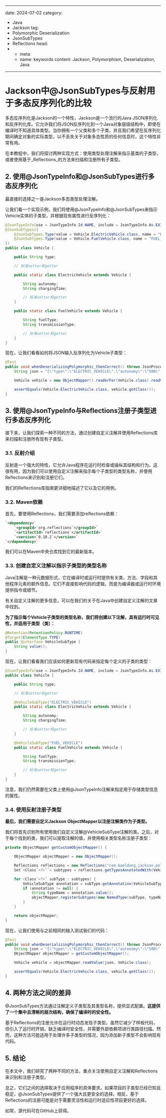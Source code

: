 ---
date: 2024-07-02
category:
  - Java
  - Jackson
tag:
  - Polymorphic Deserialization
  - JsonSubTypes
  - Reflections
head:
  - - meta
    - name: keywords
      content: Jackson, Polymorphism, Deserialization, Java
------
# Jackson中@JsonSubTypes与反射用于多态反序列化的比较

多态反序列化是Jackson的一个特性，Jackson是一个流行的Java JSON序列化和反序列化库。它允许我们将JSON反序列化到一个Java对象层级结构中，即使在编译时不知道具体类型。当你拥有一个父类和多个子类，并且我们希望在反序列化期间确定对象的实际类型，以不丢失关于对象多态性质的任何信息时，这个特性非常有用。

在本教程中，我们将探讨两种实现方式：使用类型处理注解来指示基类的子类型，或者使用基于_Reflections_的方法来扫描和注册所有子类型。

## 2. 使用@JsonTypeInfo和@JsonSubTypes进行多态反序列化

最直接的选择之一是Jackson多态类型处理注解。

让我们看一个实现示例，我们将使用@JsonTypeInfo和@JsonSubTypes来指示Vehicle实体的子类型，并根据现有属性进行反序列化：

```java
@JsonTypeInfo(use = JsonTypeInfo.Id.NAME, include = JsonTypeInfo.As.EXISTING_PROPERTY, property = "type", visible = true)
@JsonSubTypes({
    @JsonSubTypes.Type(value = Vehicle.ElectricVehicle.class, name = "ELECTRIC_VEHICLE"),
    @JsonSubTypes.Type(value = Vehicle.FuelVehicle.class, name = "FUEL_VEHICLE")
})
public class Vehicle {

    public String type;

    // 标准setter和getter

    public static class ElectricVehicle extends Vehicle {

        String autonomy;
        String chargingTime;

        // 标准setter和getter
    }

    public static class FuelVehicle extends Vehicle {

        String fuelType;
        String transmissionType;

        // 标准setter和getter
    }
}
```

现在，让我们看看如何将JSON输入反序列化为Vehicle子类型：

```java
@Test
public void whenDeserializingPolymorphic_thenCorrect() throws JsonProcessingException {
    String json = "{\"type\":\"ELECTRIC_VEHICLE\",\"autonomy\":\"500\",\"chargingTime\":\"200\"}";

    Vehicle vehicle = new ObjectMapper().readerFor(Vehicle.class).readValue(json);

    assertEquals(Vehicle.ElectricVehicle.class, vehicle.getClass());
}
```

## 3. 使用@JsonTypeInfo与Reflections注册子类型进行多态反序列化

接下来，让我们探索一种不同的方法，通过创建自定义注解并使用Reflections库来扫描和注册所有现有子类型。

### 3.1. 反射介绍

反射是一个强大的特性，它允许Java程序在运行时检查或操纵其结构和行为。这很有用，因为我们可以使用自定义注解来指示每个子类型的类型名称，并使用Reflections来识别和注册它们。

我们的Reflections库指南更详细地描述了它以及它的用例。

### 3.2. Maven依赖

首先，要使用Reflections，我们需要添加reflections依赖：

```xml
`<dependency>`
    `<groupId>`org.reflections`</groupId>`
    `<artifactId>`reflections`</artifactId>`
    `<version>`0.10.2`</version>`
`</dependency>`
```

我们可以在Maven中央仓库找到它的最新版本。

### 3.3. 创建自定义注解以指示子类型的类型名称

Java注解是一种元数据形式，它在编译时或运行时提供有关类、方法、字段和其他程序元素的额外信息。它们不直接影响代码的逻辑，而是为编译器或运行时环境提供指令或细节。

有关自定义注解的更多信息，可以在我们的关于在Java中创建自定义注解的文章中找到。

**为了指示每个Vehicle子类型的类型名称，我们将创建以下注解，具有运行时可见性，并适用于类型（类）：**

```java
@Retention(RetentionPolicy.RUNTIME)
@Target(ElementType.TYPE)
public @interface VehicleSubType {
    String value();
}
```

现在，让我们看看我们应该如何更新现有代码来指定每个定义的子类的类型：

```java
@JsonTypeInfo(use = JsonTypeInfo.Id.NAME, include = JsonTypeInfo.As.EXISTING_PROPERTY, property = "type", visible = true)
public class Vehicle {

    public String type;

    // 标准setter和getter

    @VehicleSubType("ELECTRIC_VEHICLE")
    public static class ElectricVehicle extends Vehicle {

        String autonomy;
        String chargingTime;

        // 标准setter和getter
    }

    @VehicleSubType("FUEL_VEHICLE")
    public static class FuelVehicle extends Vehicle {

        String fuelType;
        String transmissionType;

        // 标准setter和getter
    }
}
```

注意，我们仍然需要在父类上使用@JsonTypeInfo注解来指定用于存储类型信息的属性。

### 3.4. 使用反射注册子类型

**最后，我们需要自定义Jackson ObjectMapper以注册注解类作为子类型。**

我们将首先识别所有使用我们自定义注解@VehicleSubType注解的类。之后，对于每个找到的类，我们可以提取注解的值，并使用相关类型名称注册子类型：

```java
private ObjectMapper getCustomObjectMapper() {

    ObjectMapper objectMapper = new ObjectMapper();

    Reflections reflections = new Reflections("com.baeldung.jackson.polymorphicdeserialization.reflection");
    Set`<Class`<?>``> subtypes = reflections.getTypesAnnotatedWith(VehicleSubType.class);

    for (Class`<?>` subType : subtypes) {
        VehicleSubType annotation = subType.getAnnotation(VehicleSubType.class);
        if (annotation != null) {
            String typeName = annotation.value();
            objectMapper.registerSubtypes(new NamedType(subType, typeName));
        }
    }

    return objectMapper;
}
```

现在，让我们使用与之前相同的输入测试我们的代码：

```java
@Test
public void whenDeserializingPolymorphic_thenCorrect() throws JsonProcessingException {
    String json = "{\"type\":\"ELECTRIC_VEHICLE\",\"autonomy\":\"500\",\"chargingTime\":\"200\"}";
    ObjectMapper objectMapper = getCustomObjectMapper();

    Vehicle vehicle = objectMapper.readValue(json, Vehicle.class);

    assertEquals(Vehicle.ElectricVehicle.class, vehicle.getClass());
}
```

## 4. 两种方法之间的差异

@JsonSubTypes方法通过注解定义子类型及其类型名称，提供显式配置。**这提供了一个集中且清晰的层次结构，确保了编译时的安全性。**

基于Reflections的注册允许在运行时动态发现子类型。虽然它减少了样板代码，但引入了运行时开销，缺乏编译时安全性，并需要外部依赖项进行类路径扫描。然而，这种方法可能适用于处理许多子类型的情况，因为添加新子类型不会影响现有代码。

## 5. 结论

在本文中，我们研究了两种不同的方法，重点关注使用自定义注解和Reflections来识别和注册子类型。

总之，它们之间的选择取决于应用程序的具体要求。如果项目的子类型已经已知且稳定，@JsonSubTypes提供了一个强大且更安全的选择。相反，基于Reflections的注册可能是对于需要灵活性和运行时适应性项目更好的选择。

如常，源代码可在GitHub上获得。